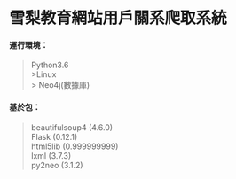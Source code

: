 # 雪梨教育網站用戶關系爬取系統
#### 運行環境：
> Python3.6 <br> >Linux<br> > Neo4j(數據庫)
#### 基於包：
> beautifulsoup4 (4.6.0)<br>
> Flask (0.12.1)<br>
> html5lib (0.999999999)<br>
> lxml (3.7.3)<br>
> py2neo (3.1.2)<br>
